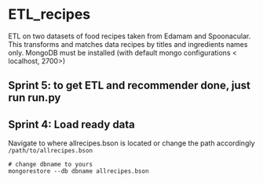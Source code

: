 # ETL_recipes
ETL on two datasets of food recipes taken from Edamam and Spoonacular. This transforms and matches data recipes by titles and ingredients names only. MongoDB must be installed (with default mongo configurations &lt; localhost, 2700>)

## Sprint 5: to get ETL and recommender done, just run run.py

## Sprint 4: Load ready data
Navigate to where allrecipes.bson is located or change the path accordingly ``` /path/to/allrecipes.bson ```

```
# change dbname to yours
mongorestore --db dbname allrecipes.bson
```
